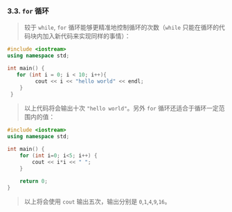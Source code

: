 
### 3.3. `for` 循环
> 较于 `while`, `for` 循环能够更精准地控制循环的次数（`while` 只能在循环的代码块内加入新代码来实现同样的事情）：
```cpp
#include <iostream>
using namespace std;

int main() {
   for (int i = 0; i < 10; i++){
         cout << i << "hello world" << endl;
    }
 }
```

> 以上代码将会输出十次 `"hello world"`。另外 `for` 循环还适合于循环一定范围内的值：
```cpp
#include <iostream>
using namespace std;

int main() {
    for (int i=0; i<5; i++) {
        cout << i*i << " ";
    }

    return 0;
}
```

> 以上将会使用 `cout` 输出五次，输出分别是 `0`,`1`,`4`,`9`,`16`。
